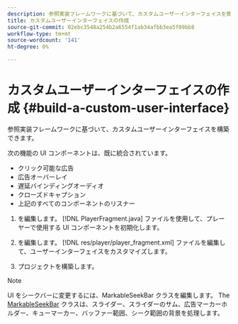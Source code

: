 ```yaml
---
description: 参照実装フレームワークに基づいて、カスタムユーザーインターフェイスを簡単に構築できます。
title: カスタムユーザーインターフェイスの作成
source-git-commit: 02ebc3548a254b2a6554f1ab34afbb3ea5f09bb8
workflow-type: tm+mt
source-wordcount: '141'
ht-degree: 0%

---
```


# カスタムユーザーインターフェイスの作成 {#build-a-custom-user-interface}

参照実装フレームワークに基づいて、カスタムユーザーインターフェイスを構築できます。

次の機能の UI コンポーネントは、既に統合されています。

* クリック可能な広告
* 広告オーバーレイ
* 遅延バインディングオーディオ
* クローズドキャプション
* 上記のすべてのコンポーネントのリスナー

1. を編集します。 [!DNL PlayerFragment.java] ファイルを使用して、プレーヤーで使用する UI コンポーネントを初期化します。

1. を編集します。 [!DNL res/player/player_fragment.xml] ファイルを編集して、ユーザーインターフェイスをカスタマイズします。
1. プロジェクトを構築します。

>[!NOTE]
>
>UI をシークバーに変更するには、MarkableSeekBar クラスを編集します。 The [MarkableSeekBar](https://help.adobe.com/en_US/primetime/api/reference_implementation/android/javadoc/com/adobe/primetime/reference/ui/player/MarkableSeekBar.html) クラスは、スライダー、スライダーのサム、広告マーカーホルダー、キューマーカー、バッファー範囲、シーク範囲の背景を処理します。
